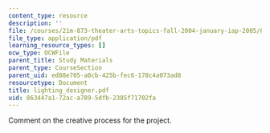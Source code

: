 ```yaml
---
content_type: resource
description: ''
file: /courses/21m-873-theater-arts-topics-fall-2004-january-iap-2005/863447a172aca7895dfb2385f71702fa_lighting_designer.pdf
file_type: application/pdf
learning_resource_types: []
ocw_type: OCWFile
parent_title: Study Materials
parent_type: CourseSection
parent_uid: ed08e705-a0cb-425b-fec6-178c4a073ad8
resourcetype: Document
title: lighting_designer.pdf
uid: 863447a1-72ac-a789-5dfb-2385f71702fa
---
```

Comment on the creative process for the project.